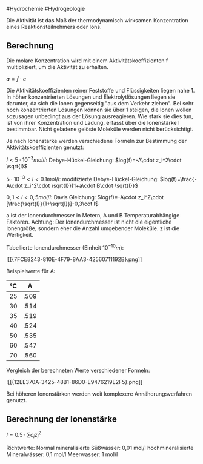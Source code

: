#Hydrochemie #Hydrogeologie 

Die Aktivität ist das Maß der thermodynamisch wirksamen Konzentration eines Reaktionsteilnehmers oder Ions.

## Berechnung

Die molare Konzentration wird mit einem Aktivitätskoeffizienten f multipliziert, um die Aktivität zu erhalten. 

$a=f\cdot c$

Die Aktivitätskoeffizienten reiner Feststoffe und Flüssigkeiten liegen nahe 1. In höher konzentrierten Lösungen und Elektrolytlösungen liegen sie darunter, da sich die Ionen gegenseitig "aus dem Verkehr ziehen". Bei sehr hoch konzentrierten Lösungen können sie über 1 steigen, die Ionen wollen sozusagen unbedingt aus der Lösung ausreagieren. 
Wie stark sie dies tun, ist von ihrer Konzentration und Ladung, erfasst über die Ionenstärke I bestimmbar. Nicht geladene gelöste Moleküle werden nicht berücksichtigt.

Je nach Ionenstärke werden verschiedene Formeln zur Bestimmung der Aktivitätskoeffizienten genutzt:

$I<5\cdot 10^{-3} mol/l$: Debye-Hückel-Gleichung:
$log(f)=-A\cdot z_i^2\cdot \sqrt{I}$

$5\cdot 10^{-3}<I<0.1 mol/l$: modifizierte Debye-Hückel-Gleichung:
$log(f)=\frac{-A\cdot z_i^2\cdot \sqrt{I}}{1+a\cdot B\cdot \sqrt{I}}$

$0,1<I<0,5 mol/l$: Davis Gleichung:
$log(f)=-A\cdot z_i^2\cdot [\frac{\sqrt{I}}{1+\sqrt{I}}]-0,3\cot I$

a ist der Ionendurchmesser in Metern, A und B Temperaturabhängige Faktoren. Achtung: Der Ionendurchmesser ist nicht die eigentliche Ionengröße, sondern eher die Anzahl umgebender Moleküle. z ist die Wertigkeit.

Tabellierte Ionendurchmesser (Einheit $10^{-10}m$):

![[{7FCE8243-810E-4F79-8AA3-42560711192B}.png]]

Beispielwerte für A:

| °C  | A    |
| --- | ---- |
| 25  | .509 |
| 30  | .514 |
| 35  | .519 |
| 40  | .524 |
| 50  | .535 |
| 60  | .547 |
| 70  | .560 |

Vergleich der berechneten Werte verschiedener Formeln:

![[{12EE370A-3425-48B1-86D0-E9476219E2F5}.png]]

Bei höheren Ionenstärken werden weit komplexere Annäherungsverfahren genutzt.

## Berechnung der Ionenstärke

$I=0.5\cdot \sum c_iz_i^2$

Richtwerte:
Normal mineralisierte Süßwässer: 0,01 mol/l
hochmineralisierte Mineralwässer: 0,1 mol/l
Meerwasser: 1 mol/l